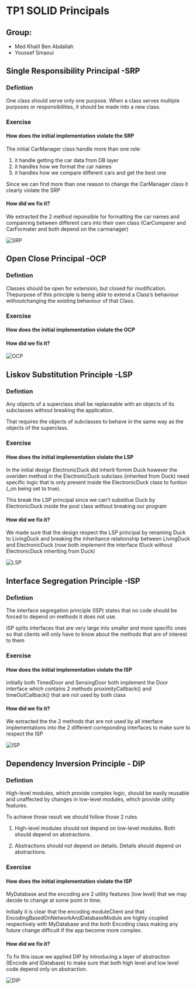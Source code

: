 # TP1 SOLID Principals
## Group:
- Med Khalil Ben Abdallah
- Youssef Smaoui

## Single Responsibility Principal -SRP
### Defintion

One class should serve only one purpose. When a class serves multiple purposes or responsibilities, it should be made into a new class.
### Exercise
#### How does the initial implementation violate the SRP
The initial CarManager class handle more than one role: 
1. it handle getting the car data from DB layer 
2. it handles how we format the car names
3. it handles how we compare different cars and get the best one

Since we can find more than one reason to change the CarManager class it clearly violate the SRP 
#### How did we fix it?
We extracted the 2 method reponsible for formatting the car names and companring between different cars into their own class (CarComparer and CarFormater and both depend on the carmanager)

![SRP](/out/SRP/ClassDiagramSRP/ClassDiagramSRP.png?raw=true "SRP")

## Open Close Principal -OCP
### Defintion
Classes should be open for extension, but closed for modification. Thepurpose of this principle is being able to extend a Class’s behaviour withoutchanging the existing behaviour of that Class.
### Exercise

#### How does the initial implementation violate the OCP
#### How did we fix it?

![OCP](/out/OCP/ClassDiagramOCP/ClassDiagramOCP.png?raw=true "OCP")

## Liskov Substitution Principle -LSP
### Defintion
Any objects of a superclass shall be replaceable with an objects of its subclasses without breaking the application. 

That requires the objects of subclasses to behave in the same way as the objects of the superclass.
### Exercise
#### How does the initial implementation violate the LSP
In the initial design ElectronicDuck did inherit formm Duck however the overiden method in the ElectronicDuck subclass (inherited from Duck) need specific logic that is only present inside the ElectronicDuck class to funtion (_on being set to true). 

This break the  LSP principal since we can't substitue Duck by ElectronicDuck inside the pool class without breaking our program

#### How did we fix it?
We made sure that the design respect the LSP principal by renaming Duck to LivingDuck and breaking the inheritance relationship between LivingDuck and ElectronicDuck (now both implement the interface IDuck without ElectronicDuck inheriting from Duck)

![LSP](/out/LSP/ClassDiagramLSP/ClassDiagramLSP.png?raw=true "LSP")

## Interface Segregation Principle -ISP
### Defintion
The interface segregation principle (ISP) states that no code should be forced to depend on methods it does not use. 

ISP splits interfaces that are very large into smaller and more specific ones so that clients will only have to know about the methods that are of interest to them
### Exercise

#### How does the initial implementation violate the ISP
initially both TimedDoor and SensingDoor both implement the Door interface which contains 2 methods proximityCallback() and timeOutCallback() that are not used by both class
#### How did we fix it?
We extracted the the 2 methods that are not used by all interface implementations into the 2 different correponding interfaces to make sure to respect the ISP

![ISP](/out/ISP/ClassDiagramISP/ClassDiagramISP.png?raw=true "ISP")

## Dependency Inversion Principle - DIP
### Defintion
High-level modules, which provide complex logic, should be easily reusable and unaffected by changes in low-level modules, which provide utility features.

To achieve those result we should follow those 2 rules 
1. High-level modules should not depend on low-level modules. Both should depend on abstractions.

2. Abstractions should not depend on details. Details should depend on abstractions.

### Exercise

#### How does the initial implementation violate the ISP
MyDatabase and the encoding are 2 utility features (low level) that we may decide to change at some point in time. 

Initially it is clear that the encoding moduleClient and that EncodingBasedOnNetworkAndDatabaseModule are highly coupled respectively with MyDatabase and the both Encoding class making any future change difficult if the app become more complex.
#### How did we fix it?
To fix this issue we applied DIP by introducing a layer of abstraction (IEncode and IDatabase) to make sure that both high level and low level code depend only on abstraction.

![DIP](/out/DIP/ClassDiagramDIP/ClassDiagramDIP.png?raw=true "DIP")
